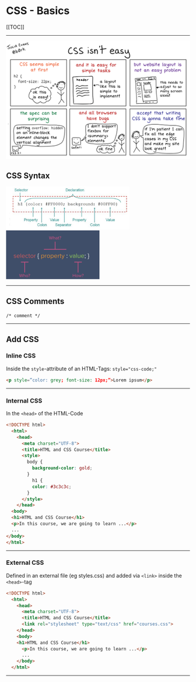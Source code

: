 # CSS - Basics

[[TOC]]

------

<img src="./assets/css isnt easy evans.jpeg" alt="assets/css isnt easy evans.jpeg" style="zoom: 50%;" />


## CSS Syntax

<img src="./assets/CSS Syntax.png" alt="assets/CSS Syntax.png" style="zoom:33%;" /> <img src="assets/CSS Syntax 2.png" alt="assets/CSS Syntax2.png" style="zoom: 25%;" />

------


## CSS Comments

`/* comment */`

------

## Add CSS

### Inline CSS

Inside the `style`-attribute of an HTML-Tags: `style="css-code;"`

```html
<p style=”color: grey; font-size: 12px;”>Lorem ipsum</p>
```

------

### Internal CSS

In the  `<head>` of the HTML-Code

```html
<!DOCTYPE html>
  <html>
    <head>
      <meta charset="UTF-8">
      <title>HTML and CSS Course</title>
      <style>
        body {
          background-color: gold;
        }
          h1 {
          color: #3c3c3c;
        }
      </style>
    </head>
  <body>
  <h1>HTML and CSS Course</h1>
  <p>In this course, we are going to learn ...</p>
  ...
</body>    
</html>
```

------

### External CSS

Defined in an external file (eg styles.css) and added via `<link>` inside the `<head>`-tag 

```html
<!DOCTYPE html>
  <html>
    <head>
      <meta charset="UTF-8">
      <title>HTML and CSS Course</title>
      <link rel="stylesheet" type="text/css" href="courses.css">
    </head>
    <body>
    <h1>HTML and CSS Course</h1>
      <p>In this course, we are going to learn ...</p>
      ...
    </body>
  </html>
```

------

